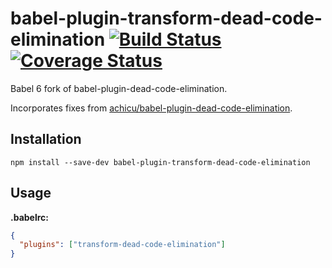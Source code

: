 # babel-plugin-transform-dead-code-elimination [![Build Status](https://travis-ci.org/erikdesjardins/babel-plugin-transform-dead-code-elimination.svg?branch=master)](https://travis-ci.org/erikdesjardins/babel-plugin-transform-dead-code-elimination) [![Coverage Status](https://coveralls.io/repos/github/erikdesjardins/babel-plugin-transform-dead-code-elimination/badge.svg?branch=master)](https://coveralls.io/github/erikdesjardins/babel-plugin-transform-dead-code-elimination?branch=master)


Babel 6 fork of babel-plugin-dead-code-elimination.

Incorporates fixes from [achicu/babel-plugin-dead-code-elimination](https://github.com/achicu/babel-plugin-dead-code-elimination).

## Installation

`npm install --save-dev babel-plugin-transform-dead-code-elimination`

## Usage

**.babelrc:**

```json
{
  "plugins": ["transform-dead-code-elimination"]
}
```
